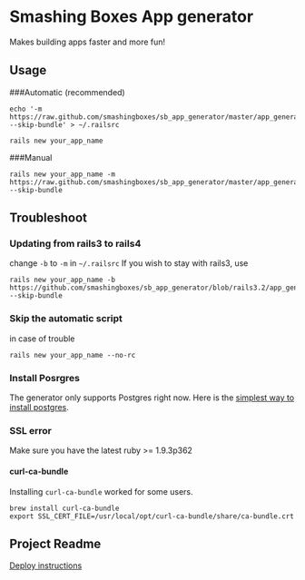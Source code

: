 # Smashing Boxes App generator
Makes building apps faster and more fun!

## Usage
###Automatic (recommended)
```
echo '-m https://raw.github.com/smashingboxes/sb_app_generator/master/app_generator.rb --skip-bundle' > ~/.railsrc

rails new your_app_name
```

###Manual
```
rails new your_app_name -m https://raw.github.com/smashingboxes/sb_app_generator/master/app_generator.rb --skip-bundle
```

## Troubleshoot

### Updating from rails3 to rails4
change `-b` to `-m` in `~/.railsrc`
If you wish to stay with rails3, use
```
rails new your_app_name -b https://github.com/smashingboxes/sb_app_generator/blob/rails3.2/app_generator.rb --skip-bundle
```

### Skip the automatic script
in case of trouble
```
rails new your_app_name --no-rc
```

### Install Posrgres
The generator only supports Postgres right now. Here is the [simplest way to install postgres](http://postgresapp.com/).

### SSL error
Make sure you have the latest ruby >= 1.9.3p362

#### curl-ca-bundle
Installing `curl-ca-bundle` worked for some users.

```
brew install curl-ca-bundle
export SSL_CERT_FILE=/usr/local/opt/curl-ca-bundle/share/ca-bundle.crt
```

## Project Readme
[Deploy instructions](https://github.com/smashingboxes/sb_app_generator/blob/master/templates/README.md)
